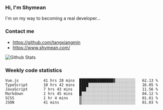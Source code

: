 ### Hi, I'm Shymean

I'm on my way to becoming a real developer...

### Contact me

- <https://github.com/tangxiangmin>
- <https://www.shymean.com/>

![Github Stats](https://github-readme-stats.vercel.app/api?username=tangxiangmin&show_icons=true&theme=dark)


###  Weekly code statistics

<!--START_SECTION:waka-->

```text
Vue.js           41 hrs 28 mins  ███████████████▓░░░░░░░░░   62.13 %
TypeScript       10 hrs 42 mins  ████░░░░░░░░░░░░░░░░░░░░░   16.05 %
JavaScript       7 hrs 43 mins   ███░░░░░░░░░░░░░░░░░░░░░░   11.56 %
Markdown         2 hrs 45 mins   █░░░░░░░░░░░░░░░░░░░░░░░░   04.12 %
SCSS             1 hr 4 mins     ▒░░░░░░░░░░░░░░░░░░░░░░░░   01.61 %
JSON             41 mins         ▒░░░░░░░░░░░░░░░░░░░░░░░░   01.03 %
```

<!--END_SECTION:waka-->
